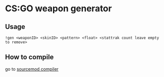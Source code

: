 # CS:GO weapon generator

## Usage
```
!gen <weaponID> <skinID> <pattern> <float> <stattrak count leave empty to remove>
```

## How to compile
go to [sourcemod compiler](https://www.sourcemod.net/compiler.php)
